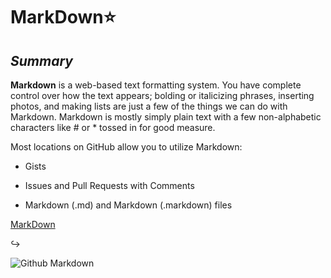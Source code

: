 # **MarkDown**:star:
## *Summary*

**Markdown** is a web-based text formatting system. You have complete control over how the text appears; bolding or italicizing phrases, inserting photos, and making lists are just a few of the things we can do with Markdown. Markdown is mostly simply plain text with a few non-alphabetic characters like # or * tossed in for good measure.

Most locations on GitHub allow you to utilize Markdown:

- Gists

- Issues and Pull Requests with Comments

- Markdown (.md) and Markdown (.markdown) files

[MarkDown](https://guides.github.com/features/mastering-markdown/)

:arrow_right_hook:


![Github Markdown](https://encrypted-tbn0.gstatic.com/images?q=tbn:ANd9GcRwOthZmTtFA0D-wqiXJw1ZBvh4QnWdpFHUGA&usqp=CAU)
